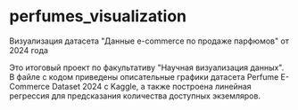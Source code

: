 # perfumes_visualization
Визуализация датасета "Данные e-commerce по продаже парфюмов" от 2024 года

Это итоговый проект по факультативу "Научная визуализация данных". В файле с кодом приведены описательные графики датасета Perfume E-Commerce Dataset 2024 с Kaggle, а также построена линейная регрессия для предсказания количества доступных экземляров. 






